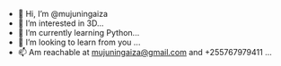 - 👋 Hi, I’m @mujuningaiza
- 👀 I’m interested in 3D...
- 🌱 I’m currently learning Python...
- 💞️ I’m looking to learn from you ...
- 📫 Am reachable at  mujuningaiza@gmail.com and +255767979411 ...

<!---
mujuningaiza/mujuningaiza is a ✨ special ✨ repository because its `README.md` (this file) appears on your GitHub profile.
You can click the Preview link to take a look at your changes.
--->
